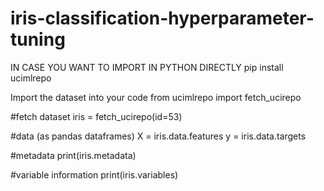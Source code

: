 # iris-classification-hyperparameter-tuning

IN CASE YOU WANT TO IMPORT IN PYTHON DIRECTLY
pip install ucimlrepo

Import the dataset into your code 
from ucimlrepo import fetch_ucirepo 
  
#fetch dataset 
iris = fetch_ucirepo(id=53) 
  
#data (as pandas dataframes) 
X = iris.data.features 
y = iris.data.targets 
  
#metadata 
print(iris.metadata) 
  
#variable information 
print(iris.variables) 
